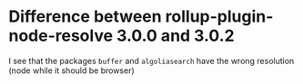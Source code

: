 # Difference between rollup-plugin-node-resolve 3.0.0 and 3.0.2

I see that the packages `buffer` and `algoliasearch` have the wrong resolution (node while it should be browser)

